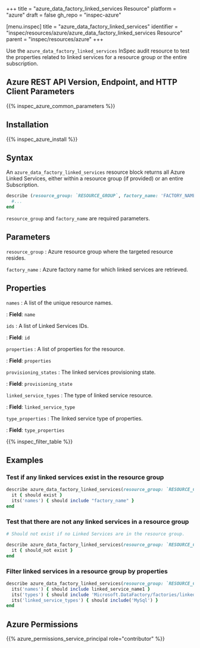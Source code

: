+++
title = "azure_data_factory_linked_services Resource"
platform = "azure"
draft = false
gh_repo = "inspec-azure"

[menu.inspec]
title = "azure_data_factory_linked_services"
identifier = "inspec/resources/azure/azure_data_factory_linked_services Resource"
parent = "inspec/resources/azure"
+++

Use the `azure_data_factory_linked_services` InSpec audit resource to test the properties related to linked services for a resource group or the entire subscription.

## Azure REST API Version, Endpoint, and HTTP Client Parameters

{{% inspec_azure_common_parameters %}}

## Installation

{{% inspec_azure_install %}}

## Syntax

An `azure_data_factory_linked_services` resource block returns all Azure Linked Services, either within a resource group (if provided) or an entire Subscription.

```ruby
describe (resource_group: `RESOURCE_GROUP`, factory_name: 'FACTORY_NAME') do
  #...
end
```

`resource_group` and `factory_name` are required parameters.

## Parameters

`resource_group`
: Azure resource group where the targeted resource resides.

`factory_name`
: Azure factory name for which linked services are retrieved.

## Properties

`names`
: A list of the unique resource names.

: **Field**: `name`

`ids`
: A list of Linked Services IDs.

: **Field**: `id`

`properties`
: A list of properties for the resource.

: **Field**: `properties`

`provisioning_states`
: The linked services provisioning state.

: **Field**: `provisioning_state`

`linked_service_types`
: The type of linked service resource.

: **Field**: `linked_service_type`

`type_properties`
: The linked service type of properties.

: **Field**: `type_properties`

{{% inspec_filter_table %}}

## Examples

### Test if any linked services exist in the resource group

```ruby
describe azure_data_factory_linked_services(resource_group: `RESOURCE_GROUP`, factory_name: 'FACTORY_NAME') do
  it { should exist }
  its('names') { should include "factory_name" }
end
```

### Test that there are not any linked services in a resource group

```ruby
# Should not exist if no Linked Services are in the resource group.

describe azure_data_factory_linked_services(resource_group: `RESOURCE_GROUP`, factory_name: 'FACTORY_NAME') do
  it { should_not exist }
end
```

### Filter linked services in a resource group by properties

```ruby
describe azure_data_factory_linked_services(resource_group: `RESOURCE_GROUP`, factory_name: 'FACTORY_NAME') do
  its('names') { should include linked_service_name1 }
  its('types') { should include 'Microsoft.DataFactory/factories/linkedservices' }
  its('linked_service_types') { should include('MySql') }
end
```

## Azure Permissions

{{% azure_permissions_service_principal role="contributor" %}}
